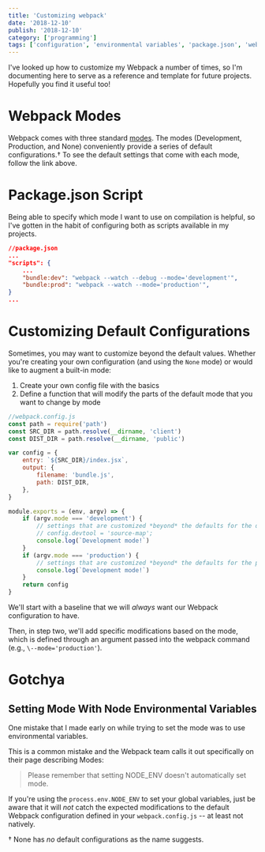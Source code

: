 ```yaml
---
title: 'Customizing webpack'
date: '2018-12-10'
publish: '2018-12-10'
category: ['programming']
tags: ['configuration', 'environmental variables', 'package.json', 'webpack']
---
```


I've looked up how to customize my Webpack a number of times, so I'm documenting here to serve as a reference and template for future projects. Hopefully you find it useful too!

# Webpack Modes

Webpack comes with three standard [modes](https://webpack.js.org/concepts/mode/). The modes (Development, Production, and None) conveniently provide a series of default configurations.† To see the default settings that come with each mode, follow the link above.

# Package.json Script

Being able to specify which mode I want to use on compilation is helpful, so I've gotten in the habit of configuring both as scripts available in my projects.

```json
//package.json
...
"scripts": {
    ...
    "bundle:dev": "webpack --watch --debug --mode='development'",
    "bundle:prod": "webpack --watch --mode='production'",
}
...
```

# Customizing Default Configurations

Sometimes, you may want to customize beyond the default values. Whether you're creating your own configuration (and using the `None` mode) or would like to augment a built-in mode:

1. Create your own config file with the basics
2. Define a function that will modify the parts of the default mode that you want to change by mode

```javascript
//webpack.config.js
const path = require('path')
const SRC_DIR = path.resolve(__dirname, 'client')
const DIST_DIR = path.resolve(__dirname, 'public')

var config = {
    entry: `${SRC_DIR}/index.jsx`,
    output: {
        filename: 'bundle.js',
        path: DIST_DIR,
    },
}

module.exports = (env, argv) => {
    if (argv.mode === 'development') {
        // settings that are customized *beyond* the defaults for the development mode
        // config.devtool = 'source-map';
        console.log(`Development mode!`)
    }
    if (argv.mode === 'production') {
        // settings that are customized *beyond* the defaults for the production mode
        console.log(`Development mode!`)
    }
    return config
}
```

We'll start with a baseline that we will _always_ want our Webpack configuration to have.

Then, in step two, we'll add specific modifications based on the mode, which is defined through an argument passed into the webpack command (e.g., `\--mode='production'`).

# Gotchya

## Setting Mode With Node Environmental Variables

One mistake that I made early on while trying to set the mode was to use environmental variables.

This is a common mistake and the Webpack team calls it out specifically on their page describing Modes:

> Please remember that setting NODE_ENV doesn't automatically set mode.

If you're using the `process.env.NODE_ENV` to set your global variables, just be aware that it will _not_ catch the expected modifications to the default Webpack configuration defined in your `webpack.config.js` \-- at least not natively.

† None has _no_ default configurations as the name suggests.
